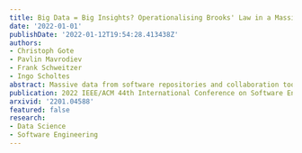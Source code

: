```yaml
---
title: Big Data = Big Insights? Operationalising Brooks' Law in a Massive GitHub Data Set
date: '2022-01-01'
publishDate: '2022-01-12T19:54:28.413438Z'
authors:
- Christoph Gote
- Pavlin Mavrodiev
- Frank Schweitzer
- Ingo Scholtes
abstract: Massive data from software repositories and collaboration tools are widely used to study social aspects in software development. One question that several recent works have addressed is how a software project's size and structure influence team productivity, a question famously considered in Brooks' law. Recent studies using massive repository data suggest that developers in larger teams tend to be less productive than smaller teams. Despite using similar methods and data, other studies argue for a positive linear or even super-linear relationship between team size and productivity, thus contesting the view of software economics that software projects are diseconomies of scale. In our work, we study challenges that can explain the disagreement between recent studies of developer productivity in massive repository data. We further provide, to the best of our knowledge, the largest, curated corpus of GitHub projects tailored to investigate the influence of team size and collaboration patterns on individual and collective productivity. Our work contributes to the ongoing discussion on the choice of productivity metrics in the operationalisation of hypotheses about determinants of successful software projects. It further highlights general pitfalls in big data analysis and shows that the use of bigger data sets does not automatically lead to more reliable insights.
publication: 2022 IEEE/ACM 44th International Conference on Software Engineering (ICSE)
arxivid: '2201.04588'
featured: false
research:
- Data Science
- Software Engineering
---
```

